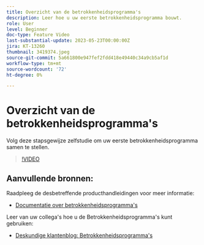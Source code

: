 ```yaml
---
title: Overzicht van de betrokkenheidsprogramma's
description: Leer hoe u uw eerste betrokkenheidsprogramma bouwt.
role: User
level: Beginner
doc-type: Feature Video
last-substantial-update: 2023-05-23T00:00:00Z
jira: KT-13260
thumbnail: 3419374.jpeg
source-git-commit: 5a661800e947fef2fdd418e49440c34a9cb5af1d
workflow-type: tm+mt
source-wordcount: '72'
ht-degree: 0%

---
```



# Overzicht van de betrokkenheidsprogramma&#39;s

Volg deze stapsgewijze zelfstudie om uw eerste betrokkenheidsprogramma samen te stellen.

>[!VIDEO](https://video.tv.adobe.com/v/3419374/?learn=on) 

## Aanvullende bronnen:

Raadpleeg de desbetreffende producthandleidingen voor meer informatie:
* [Documentatie over betrokkenheidsprogramma&#39;s](https://experienceleague.adobe.com/docs/marketo/using/product-docs/email-marketing/drip-nurturing/creating-an-engagement-program/understanding-engagement-programs.html?lang=en) 

Leer van uw collega&#39;s hoe u de Betrokkenheidsprogramma&#39;s kunt gebruiken:
* [Deskundige klantenblog: Betrokkenheidsprogramma&#39;s](https://nation.marketo.com/t5/product-blogs/marketo-success-series-engagement-programs/ba-p/301712)

